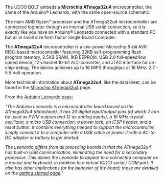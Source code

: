 The UDOO BOLT embeds a **Microchip ATmega32u4** microcontroller, the same of the Arduino&reg; Leonardo, with the same open-source schematic.

The main AMD Ryzen&trade; processor and the ATmega32u4 microcontroller are connected togheter through an internal USB serial connection, so it is exactly like you have an Arduino&reg; Leonardo connected with a standard PC but all in small size form factor Single Board Computer.

The **ATmega32u4** microcontroller is a low-power Microchip 8-bit AVR RISC-based microcontroller featuring 32KB self-programming flash program memory, 2.5KB SRAM, 1KB EEPROM, USB 2.0 full-speed/low speed device, 12-channel 10-bit A/D-converter, and JTAG interface for on-chip-debug. The device achieves up to 16 MIPS throughput at 16 MHz. 2.7 - 5.5 Volt operation.

More technical information about **ATmega32u4**, like the datasheet, can be found in the [Microchip ATmega32u4](https://www.microchip.com/wwwproducts/en/atmega32u4) page.

From the [Arduino Leonardo page](https://www.arduino.cc/en/Main/Arduino_BoardLeonardo):

*"The Arduino Leonardo is a microcontroller board based on the ATmega32u4 (datasheet). It has 20 digital input/output pins (of which 7 can be used as PWM outputs and 12 as analog inputs), a 16 MHz crystal oscillator, a micro USB connection, a power jack, an ICSP header, and a reset button. It contains everything needed to support the microcontroller; simply connect it to a computer with a USB cable or power it with a AC-to-DC adapter or battery to get started.*

*The Leonardo differs from all preceding boards in that the ATmega32u4 has built-in USB communication, eliminating the need for a secondary processor. This allows the Leonardo to appear to a connected computer as a mouse and keyboard, in addition to a virtual (CDC) serial / COM port. It also has other implications for the behavior of the board; these are detailed on the [getting started page](https://www.arduino.cc/en/Guide/ArduinoLeonardoMicro)."*
